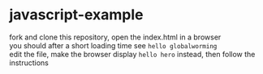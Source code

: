 # javascript-example

fork and clone this repository, open the index.html in a browser  
you should after a short loading time see `hello globalworming`  
edit the file, make the browser display `hello hero` instead, then follow the instructions



